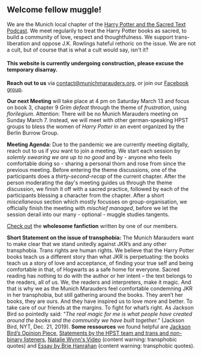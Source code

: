 ## Welcome fellow muggle!
We are the Munich local chapter of the [Harry Potter and the Sacred Text Podcast](https://www.harrypottersacredtext.com). We meet regularily to treat the Harry Potter books as sacred, to build a community of love, respect and thoughtfulness. We support trans-liberation and oppose J.K. Rowlings hateful rethoric on the issue. We are not a cult, but of course that is what a cult would say, isn't it?

#### This website is currently undergoing construction, please excuse the temporary disarray.

**Reach out to us** via contact@munichmarauders.org, or join our [Facebook group](https://www.facebook.com/groups/2408737062515597/).

**Our next Meeting** will take place at 4 pm on Saturday March 13 and focus on book 3, chapter 9 *Grim defeat* through the theme of *frustration*, using *florilegium*. Attention: There will be no Munich Marauders meeting on Sunday March 7. Instead, we will meet with other german-speaking HPST groups to bless the women of *Harry Potter* in an event organized by the Berlin Burrow Group.

**Meeting Agenda:** Due to the pandemic we are currently meeting digitally, reach out to us if you want to join a meeting. We start each session by *solemly swearing we are up to no good* and by - anyone who feels comfortable doing so - sharing a personal thorn and rose from since the previous meeting. Before entering the theme discussions, one of the participants does a *thirty-second-recap* of the current chapter. After the person moderating the day's meeting guides us through the theme discussion, we finish it off with a sacred practice, followed by each of the participants blessing a character from the chapter. After a short *miscellaneous* section which mostly focusses on group-organisation, we officially finish the meeting with *mischief managed*, before we let the session derail into our many - optional - muggle studies tangents. 

[Check out](https://archiveofourown.org/users/Lemikita/pseuds/Lemikita) the **wholesome fanfiction** written by one of our members.

**Short Statement on the issue of transphobia:** The Munich Marauders want to make clear that we stand unitedly against JKR’s and any other transphobia. Trans rights are human rights. We believe that the Harry Potter books teach us a different story than what JKR is perpetuating: the books teach us a story of love and acceptance, of finding your true self and being comfortable in that, of Hogwarts as a safe home for everyone. Sacred reading has nothing to do with the author or her intent – the text belongs to the readers, all of us. We, the readers and interpreters, make it magic. And that is why we as the Munich Marauders feel comfortable condemning JKR in her transphobia, but still gathering around the books. They aren’t her books, they are ours. And they have inspired us to love more and better. To take care of our friends at the margins. To fight for what’s right. As Jackson Bird so pointedly said: *“The real magic for me is what people have created around the books and the community we have built together.”* (Jackson Bird, NYT, Dec. 21, 2019). **Some ressources** we found helpful are
[Jackson Bird’s Opinion Piece](https://www.nytimes.com/2019/12/21/opinion/jk-rowling-twitter-trans.html), [Statements by the HPST team and trans and non-binary listeners](https://www.harrypottersacredtext.com/statements), [Natalie Wynn's Video](https://www.youtube.com/watch?v=7gDKbT_l2us&feature=emb_logo) (content warning: transphobic quotes) and [Essay by Brie Hanrahan](https://medium.com/@briehanrahan/a-reasonable-persons-guide-to-the-j-k-rowling-essay-6bd9e2d638ad) (content warning: transphobic quotes).



